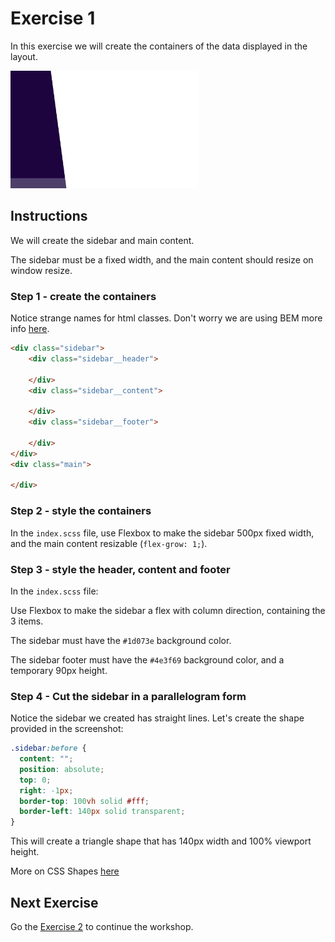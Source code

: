 # Exercise 1

In this exercise we will create the containers of the data displayed in the layout.

[<img src="screenshot.jpg" width="300" height="188" />](screenshot.jpg)

## Instructions

We will create the sidebar and main content.

The sidebar must be a fixed width, and the main content should resize on window resize.

### Step 1 - create the containers

Notice strange names for html classes. Don't worry we are using BEM more info [here](http://getbem.com/naming/).

```html
<div class="sidebar">
    <div class="sidebar__header">

    </div>
    <div class="sidebar__content">

    </div>
    <div class="sidebar__footer">

    </div>
</div>
<div class="main">

</div>
```

### Step 2 - style the containers

In the `index.scss` file, use Flexbox to make the sidebar 500px fixed width, and the main content resizable (`flex-grow: 1;`).

### Step 3 - style the header, content and footer

In the `index.scss` file:

Use Flexbox to make the sidebar a flex with column direction, containing the 3 items.

The sidebar must have the `#1d073e` background color.

The sidebar footer must have the `#4e3f69` background color, and a temporary 90px height.

### Step 4 - Cut the sidebar in a parallelogram form

Notice the sidebar we created has straight lines. Let's create the shape provided in the screenshot:

```css
.sidebar:before {
  content: "";
  position: absolute;
  top: 0;
  right: -1px;
  border-top: 100vh solid #fff;
  border-left: 140px solid transparent;
}
```

This will create a triangle shape that has 140px width and 100% viewport height.

More on CSS Shapes [here](https://css-tricks.com/examples/ShapesOfCSS/)

## Next Exercise

Go the [Exercise 2](../../exercise2/docs/Instructions.md) to continue the workshop.